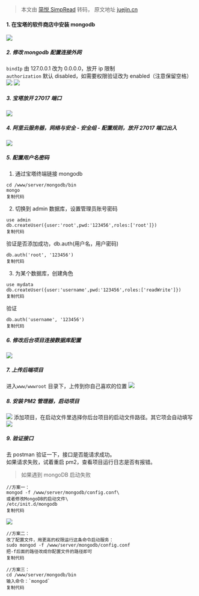 > 本文由 [简悦 SimpRead](http://ksria.com/simpread/) 转码， 原文地址 [juejin.cn](https://juejin.cn/post/7064135651431546916)

#### 1. 在宝塔的软件商店中安装 mongodb

![](https://p9-juejin.byteimg.com/tos-cn-i-k3u1fbpfcp/5df044b4c0384d90888baad4e9704427~tplv-k3u1fbpfcp-zoom-in-crop-mark:3024:0:0:0.awebp?)

##### 2. 修改 mongodb 配置连接外网

`bindIp` 由 127.0.0.1 改为 0.0.0.0，放开 ip 限制  
`authorization` 默认 disabled，如需要权限验证改为 enabled（注意保留空格） ![](https://p6-juejin.byteimg.com/tos-cn-i-k3u1fbpfcp/22fe69d3e8c040cc9a22fc593d8db2ab~tplv-k3u1fbpfcp-zoom-in-crop-mark:3024:0:0:0.awebp?) ![](https://p9-juejin.byteimg.com/tos-cn-i-k3u1fbpfcp/c5a866b6d54e4485b96763faf5f3b938~tplv-k3u1fbpfcp-zoom-in-crop-mark:3024:0:0:0.awebp?)

##### 3. 宝塔放开 27017 端口

![](https://p9-juejin.byteimg.com/tos-cn-i-k3u1fbpfcp/fcf1aea0e9ad447b81925b4955d99cb5~tplv-k3u1fbpfcp-zoom-in-crop-mark:3024:0:0:0.awebp?)

##### 4. 阿里云服务器，网络与安全 - 安全组 - 配置规则，放开 27017 端口出入

![](https://p6-juejin.byteimg.com/tos-cn-i-k3u1fbpfcp/6349cad0e8e34df49c73288e4cdb20eb~tplv-k3u1fbpfcp-zoom-in-crop-mark:3024:0:0:0.awebp?)

##### 5. 配置用户名密码

1.  通过宝塔终端链接 mongodb

```
cd /www/server/mongodb/bin
mongo
复制代码

```

2.  切换到 admin 数据库，设置管理员账号密码

```
use admin 
db.createUser({user:'root',pwd:'123456',roles:['root']})
复制代码

```

验证是否添加成功，db.auth(用户名，用户密码)

```
db.auth('root', '123456')
复制代码

```

3.  为某个数据库，创建角色

```
use mydata 
db.createUser({user:'username',pwd:'123456',roles:['readWrite']})
复制代码

```

验证

```
db.auth('username', '123456')
复制代码

```

##### 6. 修改后台项目连接数据库配置

![](https://p6-juejin.byteimg.com/tos-cn-i-k3u1fbpfcp/49d5113e263a4705acee83013f381052~tplv-k3u1fbpfcp-zoom-in-crop-mark:3024:0:0:0.awebp?)

##### 7. 上传后端项目

进入`www/wwwroot` 目录下，上传到你自己喜欢的位置 ![](https://p9-juejin.byteimg.com/tos-cn-i-k3u1fbpfcp/f7c1ea066b7b484d8cddaa057d2ea51e~tplv-k3u1fbpfcp-zoom-in-crop-mark:3024:0:0:0.awebp?)

##### 8. 安装 PM2 管理器，启动项目

![](https://p9-juejin.byteimg.com/tos-cn-i-k3u1fbpfcp/6f22044a80d64d17951b61a9e7b25a27~tplv-k3u1fbpfcp-zoom-in-crop-mark:3024:0:0:0.awebp?) 添加项目，在启动文件里选择你后台项目的启动文件路径。其它项会自动填写 ![](https://p1-juejin.byteimg.com/tos-cn-i-k3u1fbpfcp/2ae33e6920cb4e5e9ef67b87e2d62319~tplv-k3u1fbpfcp-zoom-in-crop-mark:3024:0:0:0.awebp?)

##### 9. 验证接口

去 postman 验证一下，接口是否能请求成功。  
如果请求失败，试着重启 pm2，查看项目运行日志是否有报错。

> 如果遇到 mongoDB 启动失败

```
//方案一：
mongod -f /www/server/mongodb/config.conf\
或者修改MongoDB的启动文件\
/etc/init.d/mongodb
复制代码

```

![](https://p6-juejin.byteimg.com/tos-cn-i-k3u1fbpfcp/ec555cc92b9546fdb3b70146358fedc3~tplv-k3u1fbpfcp-zoom-in-crop-mark:3024:0:0:0.awebp?)

```
//方案二：
改了配置文件，用更高的权限运行这条命令启动服务：
sudo mongod -f /www/server/mongodb/config.conf      
把-f后面的路径改成你配置文件的路径即可
复制代码

```

```
//方案三：
cd /www/server/mongodb/bin
输入命令：`mongod`
复制代码

```